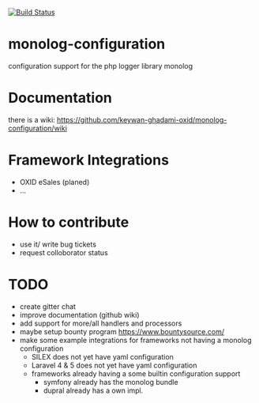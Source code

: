  
[![Build Status](https://travis-ci.org/keywan-ghadami-oxid/monolog-configuration.svg?branch=master)](https://travis-ci.org/keywan-ghadami-oxid/monolog-configuration)

# monolog-configuration
configuration support for the php logger library monolog

# Documentation
there is a wiki:
https://github.com/keywan-ghadami-oxid/monolog-configuration/wiki


# Framework Integrations
- OXID eSales (planed)
- ...

# How to contribute
- use it/ write bug tickets
- request colloborator status

# TODO
- create gitter chat
- improve documentation (github wiki) 
- add support for more/all handlers and processors
- maybe setup bounty program https://www.bountysource.com/
- make some example integrations for frameworks not having a monolog configuration
  - SILEX does not yet have yaml configuration
  - Laravel 4 & 5  does not yet have yaml configuration
  - frameworks already having a some builtin configuration support
    - symfony already has the monolog bundle
    - dupral already has a own impl.

